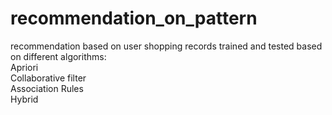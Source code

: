 # recommendation_on_pattern
recommendation based on user shopping records
trained and tested based on different algorithms:<br />
Apriori<br />
Collaborative filter<br />
Association Rules<br />
Hybrid<br />
